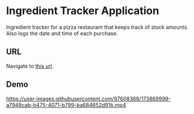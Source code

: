 # Ingredient Tracker Application

Ingredient tracker for a pizza restaurant that keeps track of stock amounts. Also logs the date and time of each purchase.

## URL

Navigate to [this url](https://fob-weather-app.herokuapp.com/).

## Demo

https://user-images.githubusercontent.com/97608368/173869999-a7948cab-b475-4071-b799-ba684652d91b.mp4
